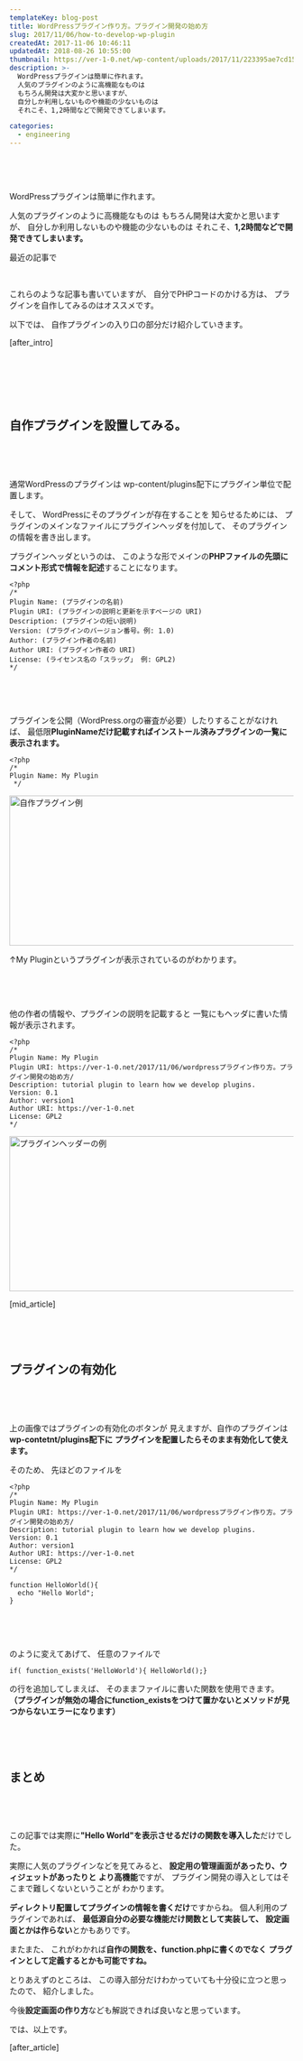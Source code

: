 ```yaml
---
templateKey: blog-post
title: WordPressプラグイン作り方。プラグイン開発の始め方
slug: 2017/11/06/how-to-develop-wp-plugin
createdAt: 2017-11-06 10:46:11
updatedAt: 2018-08-26 10:55:00
thumbnail: https://ver-1-0.net/wp-content/uploads/2017/11/223395ae7cd150697858d397130d03f0_s.jpg
description: >-
  WordPressプラグインは簡単に作れます。
  人気のプラグインのように高機能なものは
  もちろん開発は大変かと思いますが、
  自分しか利用しないものや機能の少ないものは
  それこそ、1,2時間などで開発できてしまいます。

categories:
  - engineering
---
```


&nbsp;

&nbsp;

WordPressプラグインは簡単に作れます。

人気のプラグインのように高機能なものは
もちろん開発は大変かと思いますが、
自分しか利用しないものや機能の少ないものは
それこそ、<strong>1,2時間などで開発できてしまいます。</strong>

最近の記事で

&nbsp;

これらのような記事も書いていますが、
自分でPHPコードのかける方は、
プラグインを自作してみるのはオススメです。

以下では、
自作プラグインの入り口の部分だけ紹介していきます。

[after_intro]

&nbsp;

&nbsp;

&nbsp;
<h2 class="chapter">自作プラグインを設置してみる。</h2>
&nbsp;

&nbsp;

通常WordPressのプラグインは
wp-content/plugins配下にプラグイン単位で配置します。

そして、
WordPressにそのプラグインが存在することを
知らせるためには、
プラグインのメインなファイルにプラグインヘッダを付加して、
そのプラグインの情報を書き出します。

プラグインヘッダというのは、
このような形でメインの<strong>PHPファイルの先頭に</strong>
<strong> コメント形式で情報を記述</strong>することになります。
<pre><code class="language-php">&lt;?php
/*
Plugin Name: (プラグインの名前)
Plugin URI: (プラグインの説明と更新を示すページの URI)
Description: (プラグインの短い説明)
Version: (プラグインのバージョン番号。例: 1.0)
Author: (プラグイン作者の名前)
Author URI: (プラグイン作者の URI)
License: (ライセンス名の「スラッグ」 例: GPL2)
*/
</code></pre>
&nbsp;

&nbsp;

プラグインを公開（WordPress.orgの審査が必要）したりすることがなければ、
最低限<strong>PluginNameだけ記載すればインストール済みプラグインの一覧に表示されます。</strong>
<pre><code class="language-php">&lt;?php
/*
Plugin Name: My Plugin
 */
</code></pre>
<a href="https://ver-1-0.net/2017/11/06/wordpress%e3%83%97%e3%83%a9%e3%82%b0%e3%82%a4%e3%83%b3%e4%bd%9c%e3%82%8a%e6%96%b9%e3%80%82%e3%83%97%e3%83%a9%e3%82%b0%e3%82%a4%e3%83%b3%e9%96%8b%e7%99%ba%e3%81%ae%e5%a7%8b%e3%82%81%e6%96%b9/screen-shot-2017-11-06-at-10-04-11/" rel="attachment wp-att-1156"><img class="alignnone size-full wp-image-1156" src="https://ver-1-0.net/wp-content/uploads/2017/11/Screen-Shot-2017-11-06-at-10.04.11.png" alt="自作プラグイン例" width="899" height="266" /></a>

↑My Pluginというプラグインが表示されているのがわかります。

&nbsp;

&nbsp;

他の作者の情報や、プラグインの説明を記載すると
一覧にもヘッダに書いた情報が表示されます。
<pre><code class="language-php">&lt;?php
/*
Plugin Name: My Plugin
Plugin URI: https://ver-1-0.net/2017/11/06/wordpressプラグイン作り方。プラグイン開発の始め方/
Description: tutorial plugin to learn how we develop plugins.
Version: 0.1
Author: version1
Author URI: https://ver-1-0.net
License: GPL2
*/
</code></pre>
<a href="https://ver-1-0.net/2017/11/06/wordpress%e3%83%97%e3%83%a9%e3%82%b0%e3%82%a4%e3%83%b3%e4%bd%9c%e3%82%8a%e6%96%b9%e3%80%82%e3%83%97%e3%83%a9%e3%82%b0%e3%82%a4%e3%83%b3%e9%96%8b%e7%99%ba%e3%81%ae%e5%a7%8b%e3%82%81%e6%96%b9/screen-shot-2017-11-06-at-10-12-29/" rel="attachment wp-att-1157"><img class="alignnone size-full wp-image-1157" src="https://ver-1-0.net/wp-content/uploads/2017/11/Screen-Shot-2017-11-06-at-10.12.29.png" alt="プラグインヘッダーの例" width="895" height="275" /></a>

[mid_article]

&nbsp;

&nbsp;
<h2 class="chapter">プラグインの有効化</h2>
&nbsp;

&nbsp;

上の画像ではプラグインの有効化のボタンが
見えますが、自作のプラグインは<strong>wp-contetnt/plugins配下に</strong>
<strong> プラグインを配置したらそのまま有効化して使えます。</strong>

そのため、
先ほどのファイルを
<pre><code class="language-php">&lt;?php
/*
Plugin Name: My Plugin
Plugin URI: https://ver-1-0.net/2017/11/06/wordpressプラグイン作り方。プラグイン開発の始め方/
Description: tutorial plugin to learn how we develop plugins.
Version: 0.1
Author: version1
Author URI: https://ver-1-0.net
License: GPL2
*/

function HelloWorld(){
  echo "Hello World";
}
</code></pre>
&nbsp;

&nbsp;

のように変えてあげて、
任意のファイルで
<pre><code class="language-php">if( function_exists('HelloWorld'){ HelloWorld();}</code></pre>
の行を追加してしまえば、
そのままファイルに書いた関数を使用できます。
<strong>（プラグインが無効の場合にfunction_existsをつけて置かないとメソッドが見つからないエラーになります）</strong>

&nbsp;

&nbsp;
<h2 class="chapter">まとめ</h2>
&nbsp;

&nbsp;

この記事では実際に<strong>"Hello World"を表示させるだけの関数を導入した</strong>だけでした。

実際に人気のプラグインなどを見てみると、
<strong>設定用の管理画面があったり、ウィジェットがあったりと</strong>
<strong> より高機能</strong>ですが、
プラグイン開発の導入としてはそこまで難しくないということが
わかります。

<strong>ディレクトリ配置してプラグインの情報を書くだけ</strong>ですからね。
個人利用のプラグインであれば、
<strong>最低源自分の必要な機能だけ関数として実装して、</strong>
<strong> 設定画面とかは作らない</strong>とかもありです。

またまた、
これがわかれば<strong>自作の関数を、function.phpに書くのでなく</strong>
<strong> プラグインとして定義するとかも可能ですね。</strong>

とりあえずのところは、
この導入部分だけわかっていても十分役に立つと思ったので、
紹介しました。

今後<strong>設定画面の作り方</strong>なども解説できれば良いなと思っています。

では、以上です。

[after_article]
